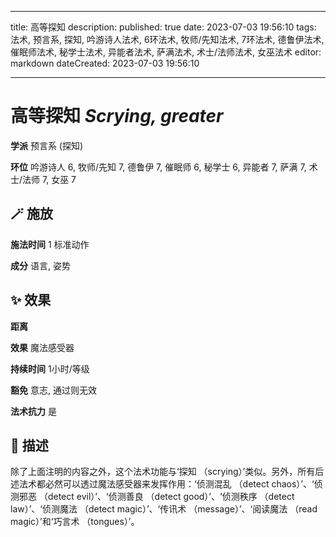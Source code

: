 
---
title: 高等探知
description: 
published: true
date: 2023-07-03 19:56:10
tags: 法术, 预言系, 探知, 吟游诗人法术, 6环法术, 牧师/先知法术, 7环法术, 德鲁伊法术, 催眠师法术, 秘学士法术, 异能者法术, 萨满法术, 术士/法师法术, 女巫法术
editor: markdown
dateCreated: 2023-07-03 19:56:10

---

# **高等探知** *Scrying, greater*

**学派** 预言系 (探知) 

**环位** 吟游诗人 6, 牧师/先知 7, 德鲁伊 7, 催眠师 6, 秘学士 6, 异能者 7, 萨满 7, 术士/法师 7, 女巫 7

## 🪄 施放

**施法时间** 1 标准动作

**成分** 语言, 姿势

## ✨ 效果  

**距离**  

**效果** 魔法感受器 

**持续时间** 1小时/等级 

**豁免** 意志, 通过则无效

**法术抗力** 是

## 📖 描述

除了上面注明的内容之外，这个法术功能与‘探知 （scrying）’类似。另外，所有后述法术都必然可以透过魔法感受器来发挥作用：‘侦测混乱 （detect chaos）’、‘侦测邪恶 （detect evil）’、‘侦测善良 （detect good）’、‘侦测秩序 （detect law）’、‘侦测魔法 （detect magic）’、‘传讯术 （message）’、‘阅读魔法 （read magic）’和‘巧言术 （tongues）’。
    